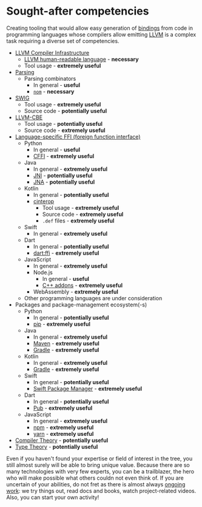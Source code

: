 # Sought-after competencies

Creating tooling that would allow easy generation of [bindings] from code in programming languages whose compilers allow emitting [LLVM] is a complex task requiring a diverse set of competencies.

* [LLVM Compiler Infrastructure]
  - [LLVM human-readable language][LLVM] - **necessary**
  - Tool usage - **extremely useful**
* [Parsing]
  - Parsing combinators
    + In general - **useful**
    + [`nom`] - **necessary**
* [SWIG]
  - Tool usage - **extremely useful**
  - Source code - **potentially useful**
* [LLVM-CBE]
  - Tool usage - **potentially useful**
  - Source code - **extremely useful**
* [Language-specific FFI (foreign function interface)][FFI]
  - Python
    + In general - **useful**
    + [CFFI](https://cffi.readthedocs.io/en/latest/) - **extremely useful**
  - Java
    + In general - **extremely useful**
    + [JNI](https://en.wikipedia.org/wiki/Java_Native_Interface) - **potentially useful**
    + [JNA](https://github.com/java-native-access/jna) - **potentially useful**
  - Kotlin
    + In general - **potentially useful**
    + [cinterop](https://kotlinlang.org/docs/native-c-interop.html)
      * Tool usage - **extremely useful**
      * Source code - **extremely useful**
      * `.def` files - **extremely useful**
  - Swift
    + In general - **extremely useful**
  - Dart
    + In general - **potentially useful**
    + [dart:ffi](https://dart.dev/guides/libraries/c-interop) - **extremely useful**
  - JavaScript
    + In general - **extremely useful**
    + Node.js
      * In general - **useful**
      * [C++ addons](https://nodejs.org/api/addons.html#c-addons) - **extremely useful**
    + WebAssembly - **extremely useful**
  - Other programming languages are under consideration
* Packages and package-management ecosystem(-s)
  - Python
    + In general - **potentially useful**
    + [pip](https://en.wikipedia.org/wiki/Pip_(package_manager)) - **extremely useful**
  - Java
    + In general - **extremely useful**
    + [Maven](https://maven.apache.org/) - **extremely useful**
    + [Gradle] - **extremely useful**
  - Kotlin
    + In general - **extremely useful**
    + [Gradle] - **extremely useful**
  - Swift
    + In general - **potentially useful**
    + [Swift Package Manager](https://www.swift.org/package-manager/) - **extremely useful**
  - Dart
    + In general - **potentially useful**
    + [Pub](https://pub.dev/) - **extremely useful**
  - JavaScript
    + In general - **extremely useful**
    + [npm](https://www.npmjs.com/) - **extremely useful**
    + [yarn](https://en.wikipedia.org/wiki/Yarn_(package_manager)) - **extremely useful**
* [Compiler Theory] - **potentially useful**
* [Type Theory] - **potentially useful**

Even if you haven't found your expertise or field of interest in the tree, you still almost surely will be able to bring unique value. Because there are so many technologies with very few experts, you can be a trailblazer, the hero who will make possible what others couldn not even think of. If you are uncertain of your abilities, do not fret as there is almost always [ongoing work](https://github.com/cross-lang-and-cross-platform/cross-lang-and-cross-platform/blob/main/ONGOING_WORK.md): we try things out, read docs and books, watch project-related videos. Also, you can start your own activity!

[bindings]: https://en.wikipedia.org/wiki/Language_binding
[LLVM]: https://llvm.org/docs/LangRef.html#abstract
[LLVM Compiler Infrastructure]: https://llvm.org/
[Parsing]: https://en.wikipedia.org/wiki/Parsing
[`nom`]: https://crates.io/crates/nom
[LLVM-CBE]: https://github.com/JuliaComputingOSS/llvm-cbe
[Compiler Theory]: https://en.wikipedia.org/wiki/Compiler#Compiler_construction
[Type Theory]: https://en.wikipedia.org/wiki/Type_theory
[SWIG]: http://www.swig.org/
[FFI]: https://en.wikipedia.org/wiki/Foreign_function_interface
[Gradle]: https://en.wikipedia.org/wiki/Gradle
